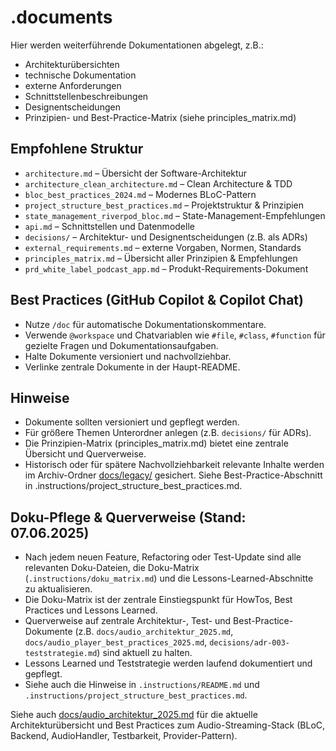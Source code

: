 # .documents

Hier werden weiterführende Dokumentationen abgelegt, z.B.:
- Architekturübersichten
- technische Dokumentation
- externe Anforderungen
- Schnittstellenbeschreibungen
- Designentscheidungen
- Prinzipien- und Best-Practice-Matrix (siehe principles_matrix.md)

## Empfohlene Struktur
- `architecture.md` – Übersicht der Software-Architektur
- `architecture_clean_architecture.md` – Clean Architecture & TDD
- `bloc_best_practices_2024.md` – Modernes BLoC-Pattern
- `project_structure_best_practices.md` – Projektstruktur & Prinzipien
- `state_management_riverpod_bloc.md` – State-Management-Empfehlungen
- `api.md` – Schnittstellen und Datenmodelle
- `decisions/` – Architektur- und Designentscheidungen (z.B. als ADRs)
- `external_requirements.md` – externe Vorgaben, Normen, Standards
- `principles_matrix.md` – Übersicht aller Prinzipien & Empfehlungen
- `prd_white_label_podcast_app.md` – Produkt-Requirements-Dokument

## Best Practices (GitHub Copilot & Copilot Chat)
- Nutze `/doc` für automatische Dokumentationskommentare.
- Verwende `@workspace` und Chatvariablen wie `#file`, `#class`, `#function` für gezielte Fragen und Dokumentationsaufgaben.
- Halte Dokumente versioniert und nachvollziehbar.
- Verlinke zentrale Dokumente in der Haupt-README.

## Hinweise
- Dokumente sollten versioniert und gepflegt werden.
- Für größere Themen Unterordner anlegen (z.B. `decisions/` für ADRs).
- Die Prinzipien-Matrix (principles_matrix.md) bietet eine zentrale Übersicht und Querverweise.
- Historisch oder für spätere Nachvollziehbarkeit relevante Inhalte werden im Archiv-Ordner [docs/legacy/](../docs/legacy/) gesichert. Siehe Best-Practice-Abschnitt in .instructions/project_structure_best_practices.md.

## Doku-Pflege & Querverweise (Stand: 07.06.2025)
- Nach jedem neuen Feature, Refactoring oder Test-Update sind alle relevanten Doku-Dateien, die Doku-Matrix (`.instructions/doku_matrix.md`) und die Lessons-Learned-Abschnitte zu aktualisieren.
- Die Doku-Matrix ist der zentrale Einstiegspunkt für HowTos, Best Practices und Lessons Learned.
- Querverweise auf zentrale Architektur-, Test- und Best-Practice-Dokumente (z.B. `docs/audio_architektur_2025.md`, `docs/audio_player_best_practices_2025.md`, `decisions/adr-003-teststrategie.md`) sind aktuell zu halten.
- Lessons Learned und Teststrategie werden laufend dokumentiert und gepflegt.
- Siehe auch die Hinweise in `.instructions/README.md` und `.instructions/project_structure_best_practices.md`.

Siehe auch [docs/audio_architektur_2025.md](../docs/audio_architektur_2025.md) für die aktuelle Architekturübersicht und Best Practices zum Audio-Streaming-Stack (BLoC, Backend, AudioHandler, Testbarkeit, Provider-Pattern).
